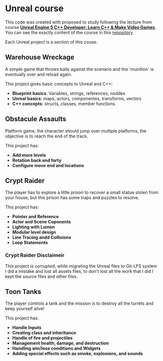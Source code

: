 # Unreal course

This code was created with proposed to study following the lecture from course **[Unreal Engine 5 C++ Developer: Learn C++ & Make Video Games](https://www.udemy.com/course/unrealcourse/https://www.udemy.com/course/unrealcourse/)**.
You can see the exactly content of the course in this [repository](https://gitlab.com/GameDevTV/Unreal5CPP)

Each Unreal project is a section of this couse.

## Warehouse Wreckage
A simple game that throws balls against the scenario and the 'munition' is eventually over and reload again.

This project gives basic concepts to Unreal and C++:
* **Blueprint basics**: Variables, strings, references, noddes
* **Unreal basics**: maps, actors, componentes, transforms, vectors
* **C++ concepts**: structs, classes, member functions

## Obstacule Assaults
Platform game, the character should jump over multiple platforms, the objective is to reach the end of the track.

This project has:
* **Add more levels**
* **Rotation back and forty**
* **Configure move end and locations**

## Crypt Raider
The player has to explore a little prison to recover a small statue stolen from your house, but this prison has some traps and puzzles to resolve.

This project has:
* **Pointer and Reference**
* **Actor and Scene Coponents**
* **Lighting with Lumen**
* **Modular level design**
* **Line Tracing andd Collisions**
* **Loop Statements**

### Crypt Raider Disclaimeir
This project is corrupted, while migrating the Unreal files to Git-LFS system I did a mistake and lost all assets files, to don't lost all the work that I did I kept the source files and other files.

## Toon Tanks
The player controls a tank and the mission is to destroy all the turrets and keep yourself alive!

This project has:
* **Handle Inputs**
* **Creating class and inheritance**
* **Handle of fire and projectiles**
* **Management health, damage, and destruction**
* **Handling win/lose conditions and Widgets**
* **Adding special effects such as smoke, explosions, and sounds**